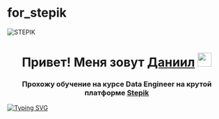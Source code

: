 # for_stepik

![STEPIK](https://img.shields.io/badge/DANIIL%20KOZHUSHKO-STEPIK-blue)

<h1 align="center">Привет! Меня зовут <a href="https://daniilshat.ru/" target="_blank">Даниил</a> 
<img src="https://github.com/blackcater/blackcater/raw/main/images/Hi.gif" height="32"/></h1>
<h3 align="center">Прохожу обучение на курсе Data Engineer на крутой платформе <a href="https://stepik.org/course/137235" target="_blank">Stepik</a></h3>

[![Typing SVG](https://readme-typing-svg.herokuapp.com?color=%2336BCF7&lines=не+забыть+исправить+этот+текст+:\))](https://git.io/typing-svg)

